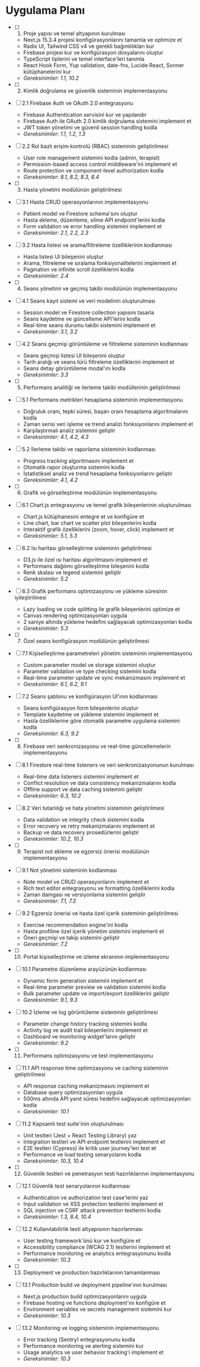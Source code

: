 # Uygulama Planı

- [ ] 1. Proje yapısı ve temel altyapının kurulması
  - Next.js 15.3.4 projesi konfigürasyonlarını tamamla ve optimize et
  - Radix UI, Tailwind CSS v4 ve gerekli bağımlılıkları kur
  - Firebase projesi kur ve konfigürasyon dosyalarını oluştur
  - TypeScript tiplerini ve temel interface'leri tanımla
  - React Hook Form, Yup validation, date-fns, Lucide React, Sonner kütüphanelerini kur
  - _Gereksinimler: 1.1, 10.2_

- [ ] 2. Kimlik doğrulama ve güvenlik sisteminin implementasyonu
- [ ] 2.1 Firebase Auth ve OAuth 2.0 entegrasyonu
  - Firebase Authentication servisini kur ve yapılandır
  - Firebase Auth ile OAuth 2.0 kimlik doğrulama sistemini implement et
  - JWT token yönetimi ve güvenli session handling kodla
  - _Gereksinimler: 1.1, 1.2, 1.3_

- [ ] 2.2 Rol bazlı erişim kontrolü (RBAC) sisteminin geliştirilmesi
  - User role management sistemini kodla (admin, terapist)
  - Permission-based access control middleware'ini implement et
  - Route protection ve component-level authorization kodla
  - _Gereksinimler: 8.1, 8.2, 8.3, 8.4_

- [ ] 3. Hasta yönetimi modülünün geliştirilmesi
- [ ] 3.1 Hasta CRUD operasyonlarının implementasyonu
  - Patient model ve Firestore schema'sını oluştur
  - Hasta ekleme, düzenleme, silme API endpoint'lerini kodla
  - Form validation ve error handling sistemini implement et
  - _Gereksinimler: 2.1, 2.2, 2.3_

- [ ] 3.2 Hasta listesi ve arama/filtreleme özelliklerinin kodlanması
  - Hasta listesi UI bileşenini oluştur
  - Arama, filtreleme ve sıralama fonksiyonalitelerini implement et
  - Pagination ve infinite scroll özelliklerini kodla
  - _Gereksinimler: 2.4_

- [ ] 4. Seans yönetimi ve geçmiş takibi modülünün implementasyonu
- [ ] 4.1 Seans kayıt sistemi ve veri modelinin oluşturulması
  - Session model ve Firestore collection yapısını tasarla
  - Seans kaydetme ve güncelleme API'lerini kodla
  - Real-time seans durumu takibi sistemini implement et
  - _Gereksinimler: 3.1, 3.2_

- [ ] 4.2 Seans geçmişi görüntüleme ve filtreleme sisteminin kodlanması
  - Seans geçmişi listesi UI bileşenini oluştur
  - Tarih aralığı ve seans türü filtreleme özelliklerini implement et
  - Seans detay görüntüleme modal'ını kodla
  - _Gereksinimler: 3.3_

- [ ] 5. Performans analitiği ve ilerleme takibi modüllerinin geliştirilmesi
- [ ] 5.1 Performans metrikleri hesaplama sisteminin implementasyonu
  - Doğruluk oranı, tepki süresi, başarı oranı hesaplama algoritmalarını kodla
  - Zaman serisi veri işleme ve trend analizi fonksiyonlarını implement et
  - Karşılaştırmalı analiz sistemini geliştir
  - _Gereksinimler: 4.1, 4.2, 4.3_

- [ ] 5.2 İlerleme takibi ve raporlama sisteminin kodlanması
  - Progress tracking algoritmasını implement et
  - Otomatik rapor oluşturma sistemini kodla
  - İstatistiksel analiz ve trend hesaplama fonksiyonlarını geliştir
  - _Gereksinimler: 4.1, 4.2_

- [ ] 6. Grafik ve görselleştirme modülünün implementasyonu
- [ ] 6.1 Chart.js entegrasyonu ve temel grafik bileşenlerinin oluşturulması
  - Chart.js kütüphanesini entegre et ve konfigüre et
  - Line chart, bar chart ve scatter plot bileşenlerini kodla
  - Interaktif grafik özelliklerini (zoom, hover, click) implement et
  - _Gereksinimler: 5.1, 5.3_

- [ ] 6.2 Isı haritası görselleştirme sisteminin geliştirilmesi
  - D3.js ile özel ısı haritası algoritmasını implement et
  - Performans dağılımı görselleştirme bileşenini kodla
  - Renk skalası ve legend sistemini geliştir
  - _Gereksinimler: 5.2_

- [ ] 6.3 Grafik performans optimizasyonu ve yükleme süresinin iyileştirilmesi
  - Lazy loading ve code splitting ile grafik bileşenlerini optimize et
  - Canvas rendering optimizasyonları uygula
  - 2 saniye altında yükleme hedefini sağlayacak optimizasyonları kodla
  - _Gereksinimler: 5.3_

- [ ] 7. Özel seans konfigürasyon modülünün geliştirilmesi
- [ ] 7.1 Kişiselleştirme parametreleri yönetim sisteminin implementasyonu
  - Custom parameter model ve storage sistemini oluştur
  - Parameter validation ve type checking sistemini kodla
  - Real-time parameter update ve sync mekanizmasını implement et
  - _Gereksinimler: 6.1, 6.2, 9.1_

- [ ] 7.2 Seans şablonu ve konfigürasyon UI'ının kodlanması
  - Seans konfigürasyon form bileşenlerini oluştur
  - Template kaydetme ve yükleme sistemini implement et
  - Hasta özelliklerine göre otomatik parametre uygulama sistemini kodla
  - _Gereksinimler: 6.3, 9.2_

- [ ] 8. Firebase veri senkronizasyonu ve real-time güncellemelerin implementasyonu
- [ ] 8.1 Firestore real-time listeners ve veri senkronizasyonunun kurulması
  - Real-time data listeners sistemini implement et
  - Conflict resolution ve data consistency mekanizmalarını kodla
  - Offline support ve data caching sistemini geliştir
  - _Gereksinimler: 6.3, 10.2_

- [ ] 8.2 Veri tutarlılığı ve hata yönetimi sisteminin geliştirilmesi
  - Data validation ve integrity check sistemini kodla
  - Error recovery ve retry mekanizmalarını implement et
  - Backup ve data recovery prosedürlerini geliştir
  - _Gereksinimler: 10.2, 10.3_

- [ ] 9. Terapist not ekleme ve egzersiz önerisi modülünün implementasyonu
- [ ] 9.1 Not yönetimi sisteminin kodlanması
  - Note model ve CRUD operasyonlarını implement et
  - Rich text editor entegrasyonu ve formatting özelliklerini kodla
  - Zaman damgası ve versiyonlama sistemini geliştir
  - _Gereksinimler: 7.1, 7.3_

- [ ] 9.2 Egzersiz önerisi ve hasta özel içerik sisteminin geliştirilmesi
  - Exercise recommendation engine'ini kodla
  - Hasta profiline özel içerik yönetim sistemini implement et
  - Öneri geçmişi ve takip sistemini geliştir
  - _Gereksinimler: 7.2_

- [ ] 10. Portal kişiselleştirme ve izleme ekranının implementasyonu
- [ ] 10.1 Parametre düzenleme arayüzünün kodlanması
  - Dynamic form generation sistemini implement et
  - Real-time parameter preview ve validation sistemini kodla
  - Bulk parameter update ve import/export özelliklerini geliştir
  - _Gereksinimler: 9.1, 9.3_

- [ ] 10.2 İzleme ve log görüntüleme sisteminin geliştirilmesi
  - Parameter change history tracking sistemini kodla
  - Activity log ve audit trail bileşenlerini implement et
  - Dashboard ve monitoring widget'larını geliştir
  - _Gereksinimler: 9.2_

- [ ] 11. Performans optimizasyonu ve test implementasyonu
- [ ] 11.1 API response time optimizasyonu ve caching sisteminin geliştirilmesi
  - API response caching mekanizmasını implement et
  - Database query optimizasyonları uygula
  - 500ms altında API yanıt süresi hedefini sağlayacak optimizasyonları kodla
  - _Gereksinimler: 10.1_

- [ ] 11.2 Kapsamlı test suite'inin oluşturulması
  - Unit testleri (Jest + React Testing Library) yaz
  - Integration testleri ve API endpoint testlerini implement et
  - E2E testleri (Cypress) ile kritik user journey'leri test et
  - Performance ve load testing senaryolarını kodla
  - _Gereksinimler: 10.3, 10.4_

- [ ] 12. Güvenlik testleri ve penetrasyon testi hazırlıklarının implementasyonu
- [ ] 12.1 Güvenlik test senaryolarının kodlanması
  - Authentication ve authorization test case'lerini yaz
  - Input validation ve XSS protection testlerini implement et
  - SQL injection ve CSRF attack prevention testlerini kodla
  - _Gereksinimler: 1.3, 8.4, 10.4_

- [ ] 12.2 Kullanılabilirlik testi altyapısının hazırlanması
  - User testing framework'ünü kur ve konfigüre et
  - Accessibility compliance (WCAG 2.1) testlerini implement et
  - Performance monitoring ve analytics entegrasyonunu kodla
  - _Gereksinimler: 10.3_

- [ ] 13. Deployment ve production hazırlıklarının tamamlanması
- [ ] 13.1 Production build ve deployment pipeline'ının kurulması
  - Next.js production build optimizasyonlarını uygula
  - Firebase hosting ve functions deployment'ını konfigüre et
  - Environment variables ve secrets management sistemini kur
  - _Gereksinimler: 10.3_

- [ ] 13.2 Monitoring ve logging sisteminin implementasyonu
  - Error tracking (Sentry) entegrasyonunu kodla
  - Performance monitoring ve alerting sistemini kur
  - Usage analytics ve user behavior tracking'i implement et
  - _Gereksinimler: 10.3_